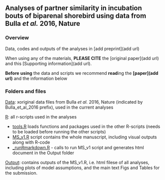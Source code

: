 ## Analyses of partner similarity in incubation bouts of biparenal shorebird using data from Bulla *et al.* 2016, Nature
 
### **Overview**

Data, codes and outputs of the analyses in [add preprint](add url)

When using any of the materials, **PLEASE CITE** the [original paper](add url) and this [Supporting information](add url).

**Before** **using** the data and scripts we recommend **read**ing the **[paper](add url)** and the information below

### **Folders and files**

[Data](Data/): xoriginal data files from Bulla *et al.* 2016, Nature (indicated by Bulla_et_al_2016 prefix), used in the current analyses

[R](R/): all r-scripts used in the analyses
- [tools.R](R/tools.R) loads functions and packages used in the other R-scripts (needs to be loaded before running the other scripts)
- [MS_v1.R](R/MS_v1.R) script contains the whole manuscript, including visual outputs along with R-code 
- [_runRmarkdown.R](R/runRmarkdown.R) - calls to run MS_v1 script and generates html document in the Output folder

[Output](Output/): contains outputs of the MS_v1.R, i.e. html filese of all analyses, including plots of model assumptions, and  the main text Figs and Tables for the submission.
